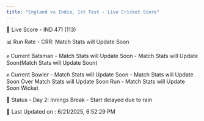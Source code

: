 ```yaml
---
title: "England vs India, 1st Test - Live Cricket Score"
---
```


🔴 Live Score - IND 471 (113)  

📊 Run Rate - CRR: Match Stats will Update Soon  

✊ Current Batsman - Match Stats will Update Soon - Match Stats will Update Soon(Match Stats will Update Soon)  

✊ Current Bowler - Match Stats will Update Soon - Match Stats will Update Soon Over Match Stats will Update Soon Run - Match Stats will Update Soon Wicket  

📑 Status - Day 2: Innings Break - Start delayed due to rain

📝 Last Updated on : 6/21/2025, 6:52:29 PM  

